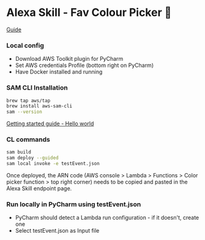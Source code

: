 # Alexa Skill - Fav Colour Picker :art:

[Guide](https://github.com/alexa/skill-sample-python-colorpicker)

### Local config

- Download AWS Toolkit plugin for PyCharm
- Set AWS credentials Profile (bottom right on PyCharm)
- Have Docker installed and running

### SAM CLI Installation
```bash
brew tap aws/tap
brew install aws-sam-cli
sam --version
```
[Getting started guide - Hello world](https://docs.aws.amazon.com/serverless-application-model/latest/developerguide/serverless-getting-started-hello-world.html)
### CL commands
```bash
sam build
sam deploy --guided
sam local invoke -e testEvent.json
```
Once deployed, the ARN code (AWS console > Lambda > Functions > Color picker function > top right corner) needs to be copied and pasted in the Alexa Skill endpoint page.

### Run locally in PyCharm using testEvent.json
- PyCharm should detect a Lambda run configuration - if it doesn't, create one 
- Select testEvent.json as Input file